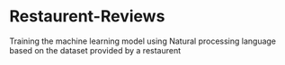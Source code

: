 # Restaurent-Reviews
Training the machine learning model using Natural processing language based on the dataset provided by a restaurent
